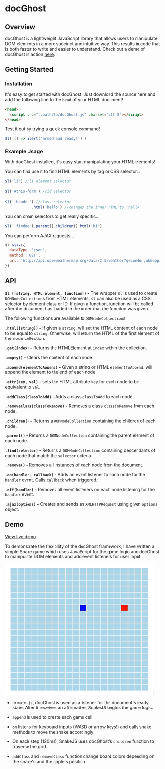 # docGhost

## Overview

docGhost is a lightweight JavaScript library that allows users to manipulate DOM elements in a more succinct and intuitive way. This results in code that is both faster to write and easier to understand. Check out a demo of docGhost in action [here](https://vorpus.github.io/docGhost/snake-demo/).

## Getting Started
### Installation

It's easy to get started with docGhost! Just download the source here and add the following line to the `head` of your HTML document!

```html
<head>
  <script src="..path/to/docGhost.js" charset="utf-8"></script>
</head>
```

Test it out by trying a quick console command!
```javascript
$l( () => alert('armed and ready!') )
```

### Example Usage

With docGhost installed, it's easy start manipulating your HTML elements!

You can find use it to find HTML elements by tag or CSS selector...
```javascript
$l('li') //li element selector

$l('#this-form') //id selector

$l('.header') //class selector
            .html('hello') //changes the inner HTML to 'hello'
```

You can chain selectors to get really specific...
```javascript
$l('.findme').parent().children().html('hi')
```

You can perform AJAX requests...
```javascript
$l.ajax({
  dataType: 'json',
  method: 'GET',
  url: 'http://api.openweathermap.org/data/2.5/weather?q=London,uk&appid=bcb83c4b54aee8418983c2aff3073b3b',
})
```


## API
**`$l ([string, HTML element, function])` -**
The wrapper `$l` is used to create `DOMNodeCollection`s from HTML elements. `$l` can also be used as a CSS selector by element class or ID. If given a function, function will be called after the document has loaded in the order that the function was given.

The following functions are available to `DOMNodeCollection`s

**`.html([string])` -** If given a `string`, will set the HTML content of each node to be equal to `string`. Otherwise, will return the HTML of the first element of the node collection.

**`.get(index)` -** Returns the HTMLElement at `index` within the collection.

**`.empty()` -** Clears the content of each node.

**`.append(elementToAppend)` -** Given a string or HTML `elementToAppend`, will append the element to the end of each node

**`.attr(key, val)` -** sets the HTML attribute `key` for each node to be equivalent to `val`.

**`.addClass(classToAdd)` -** Adds a class `classToAdd` to each node.

**`.removeClass(classToRemove)` -** Removes a class `classToRemove` from each node.

**`.children()` -** Returns a `DOMNodeCollection` containing the children of each node.

**`.parent()` -** Returns a `DOMNodeCollection` containing the parent element of each node.

**`.find(selector)` -** Returns a `DOMNodeCollection` containing descendants of each node that match the `selector` criteria.

**`.remove()` -** Removes all instances of each node from the document.

**`.on(handler, callback)` -** Adds an event listener to each node for the `handler` event. Calls `callback` when triggered.

**`.off(handler)` -** Removes all event listeners on each node listening for the `handler` event.

**`.ajax(options)` -** Creates and sends an `XMLHTTPRequest` using given `options` object.

## Demo

[View live demo](https://vorpus.github.io/docGhost/snake-demo/)

To demonstrate the flexibility of the docGhost framework, I have written a simple Snake game which uses JavaScript for the game logic and docGhost to manipulate DOM elements and add event listeners for user input.

![demo](/snake-demo/demo.gif)

* In `main.js`, docGhost is used as a listener for the document's ready state. After it receives an affirmative, SnakeJS begins the game logic.

* `append` is used to create each game cell

* `on` listens for keyboard inputs (WASD or arrow keys!) and calls snake methods to move the snake accordingly

* On each step (120ms), SnakeJS uses docGhost's `children` function to traverse the grid.

* `addClass` and `removeClass` function change board colors depending on the snake's and the apple's position.
